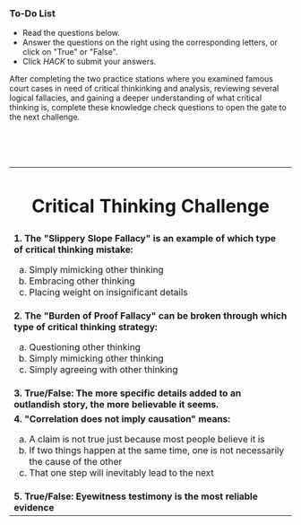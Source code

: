 

<div class="aside">
<h3>To-Do List</h3>
<ul>
  <li>Read the questions below.</li>
  <li>Answer the questions on the right using the corresponding letters, or click on "True" or "False".</li>
  <li>Click <em>HACK</em> to submit your answers.</li>
</ul>
</div>

After completing the two practice stations where you examined famous court cases in need of critical thinkinking and analysis, reviewing several logical fallacies, and gaining a deeper understanding of what critical thinking is, complete these knowledge check questions to open the gate to the next challenge. 

<br>
<br>
<br>

<table style="border:none !important">
<tr><th style="border:none !important"><h1>Critical Thinking Challenge</h1></th></tr>
<tr><td>
<strong>1. The "Slippery Slope Fallacy" is an example of which type of critical thinking mistake: </strong>
<ol type="a">
<li>Simply mimicking other thinking</li>
<li>Embracing other thinking</li>
<li>Placing weight on insignificant details</li>
</ol>
</td></tr>

<tr><td>
<strong>2. The "Burden of Proof Fallacy" can be broken through which type of critical thinking strategy:</strong>
<ol type="a">
<li>Questioning other thinking</li>
<li>Simply mimicking other thinking</li>
<li>Simply agreeing with other thinking</li>
</ol>
</td></tr>

<tr><td>
<strong>3. True/False: The more specific details added to an outlandish story, the more believable it seems.</strong>
</td></tr>

<tr><td>
<strong>4. "Correlation does not imply causation" means:</strong>
<ol type="a">
<li>A claim is not true just because most people believe it is</li>
<li>If two things happen at the same time, one is not necessarily the cause of the other</li>
<li>That one step will inevitably lead to the next</li>
</ol>
</td></tr>

<tr><td>
<strong>5. True/False: Eyewitness testimony is the most reliable evidence</strong>
</td></tr>

</table>